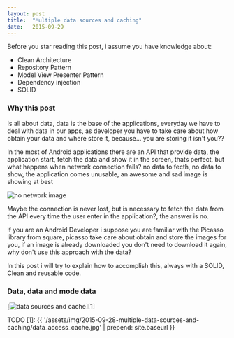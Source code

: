 ```yaml
---
layout: post
title:  "Multiple data sources and caching"
date:   2015-09-29
---
```


Before you star reading this post, i assume you have knowledge about:

* Clean Architecture
* Repository Pattern
* Model View Presenter Pattern
* Dependency injection
* SOLID

### Why this post

<p> Is all about data, data is the base of the applications, everyday we have to
 deal with data in our apps, as developer you have to take care about how obtain
 your data and where store it, because... you are storing it isn't you??</p>

 <p> In the most of Android applications there are an API that provide data,
 the application start, fetch the data and show it in the screen, thats perfect,
 but what happens when network connection fails? no data to fecth, no data to show,
 the application comes unusable, an awesome and sad image is showing at best</p>

<img src="{{ '/assets/img/2015-09-28-multiple-data-sources-and-caching/sad_cloud_google.png' | prepend: site.baseurl }}" alt="no network image">

Maybe the connection is never lost, but is necessary to fetch the data from the API
every time the user enter in the application?, the answer is no.

if you are an Android Developer i suppose you are familiar with the Picasso library
from square, picasso take care about obtain and store the images for you, if an image
is already downloaded you don't need to download it again, why don't use this approach with the data?


In this post i will try to explain how to accomplish this, always with a SOLID,
Clean and reusable code.

### Data, data and mode data


[<img src="{{ '/assets/img/2015-09-28-multiple-data-sources-and-caching/data_access_cache.jpg' | prepend: site.baseurl }}" alt="data sources and cache">][1]

TODO
[1]: {{ '/assets/img/2015-09-28-multiple-data-sources-and-caching/data_access_cache.jpg' | prepend: site.baseurl }}
